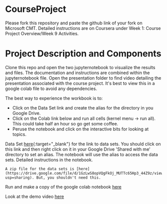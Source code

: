 # CourseProject

Please fork this repository and paste the github link of your fork on Microsoft CMT. Detailed instructions are on Coursera under Week 1: Course Project Overview/Week 9 Activities.

# Project Description and Components

Clone this repo and open the two jupyternotebook to visualize the results and files. The documentation and instructions are combined within the jupyternotebook file. Open the presentation folder to find video detailing the presentation associated with the course project. It's best to view this in a google colab file to avoid any dependencies.


The best way to experience the workbook is to:
- Click on the Data Set link and create the alias for the directory in you Google Drive. 
- Click on the Colab link below and run all cells (kernel menu -> run all). This could take half an hour so go get some coffee.
- Peruse the notebook and click on the interactive bits for looking at topics.

Data Set [here](https://drive.google.com/drive/folders/170dh1q2UmLE2KXIwYBc1pjJzxSbkxWIj?usp=sharing){:target="_blank"} for the link to data sets. You should click on this link and then right click on it in your Google Drive 'Shared with me' directory to set an alias.  The notebook will use the alias to access the data sets.  Detailed instructions in the notebook.
    
    A zip file for the data sets is [here](https://drive.google.com/file/d/1GzLwS8opVQgFkOj_MUTTc65Hp3_44Z9z/view?usp=sharing). But, you shouldn't need this.

Run and make a copy of the google colab notebook [here](https://drive.google.com/drive/folders/170dh1q2UmLE2KXIwYBc1pjJzxSbkxWIj?usp=sharing)

Look at the demo video [here](https://vimeo.com/655137892)

